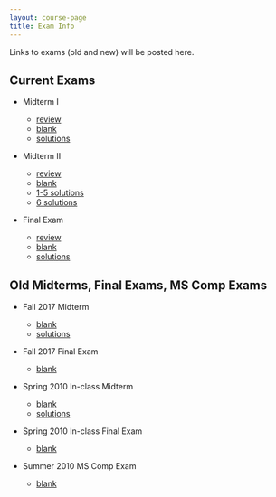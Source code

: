 ```yaml
---
layout: course-page
title: Exam Info
---
```


Links to exams (old and new) will be posted here. 

## Current Exams

- Midterm I
  - [review](assets/tests/M663f23_M1-review.pdf)
  - [blank](assets/tests/M663f23_M1.pdf)
  - [solutions](assets/tests/M663f23_M1-s.pdf)
 
- Midterm II
  - [review](assets/tests/M663f23_M2-review.pdf)
  - [blank](assets/tests/M663f23_M2.pdf)
  - [1-5 solutions](assets/tests/M663f23_M2-s.pdf)
  - [6 solutions](assets/tests/M2-last-page.pdf)
 
- Final Exam
  - [review](assets/tests/M663f23_FE-review.pdf)
  - [blank]()
  - [solutions]()

## Old Midterms, Final Exams, MS Comp Exams

- Fall 2017 Midterm
  - [blank](assets/tests/M663F17Midterm_I.pdf)
  - [solutions](assets/tests/M663F17Midterm_I-soln.pdf)
- Fall 2017 Final Exam
  - [blank](assets/tests/M663F17_Final_Exam-a.pdf)
 
- Spring 2010 In-class Midterm
  - [blank](assets/tests/M663Midterm_I_InClass.pdf)
  - [solutions](assets/tests/M663Midterm_I_InClass_s.pdf)
- Spring 2010 In-class Final Exam
  - [blank](assets/tests/M663Final_Exam_InClass-a.pdf)
- Summer 2010 MS Comp Exam
  - [blank](assets/tests/M663_Comp_Exam_2010.pdf)


